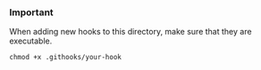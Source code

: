 ### Important

When adding new hooks to this directory, make sure that they are executable.

```
chmod +x .githooks/your-hook
```

